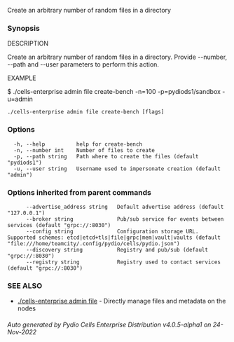 Create an arbitrary number of random files in a directory

### Synopsis


DESCRIPTION

  Create an arbitrary number of random files in a directory.
  Provide --number, --path and --user parameters to perform this action.


EXAMPLE

  $ ./cells-enterprise admin file create-bench -n=100 -p=pydiods1/sandbox -u=admin


```
./cells-enterprise admin file create-bench [flags]
```

### Options

```
  -h, --help          help for create-bench
  -n, --number int    Number of files to create
  -p, --path string   Path where to create the files (default "pydiods1")
  -u, --user string   Username used to impersonate creation (default "admin")
```

### Options inherited from parent commands

```
      --advertise_address string   Default advertise address (default "127.0.0.1")
      --broker string              Pub/sub service for events between services (default "grpc://:8030")
      --config string              Configuration storage URL. Supported schemes: etcd|etcd+tls|file|grpc|mem|vault|vaults (default "file:///home/teamcity/.config/pydio/cells/pydio.json")
      --discovery string           Registry and pub/sub (default "grpc://:8030")
      --registry string            Registry used to contact services (default "grpc://:8030")
```

### SEE ALSO

* [./cells-enterprise admin file](./cells-enterprise-admin-file)	 - Directly manage files and metadata on the nodes

###### Auto generated by Pydio Cells Enterprise Distribution v4.0.5-alpha1 on 24-Nov-2022
